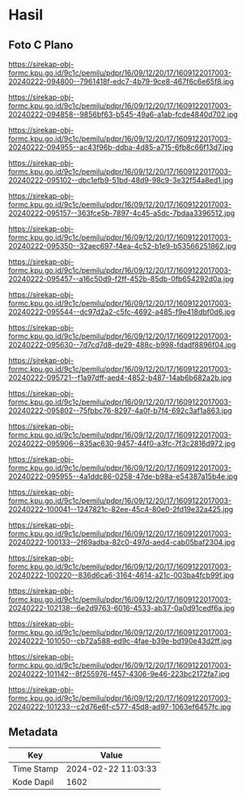 # Hasil

## Foto C Plano

https://sirekap-obj-formc.kpu.go.id/9c1c/pemilu/pdpr/16/09/12/20/17/1609122017003-20240222-094800--7961418f-edc7-4b79-9ce8-467f6c6e65f8.jpg

https://sirekap-obj-formc.kpu.go.id/9c1c/pemilu/pdpr/16/09/12/20/17/1609122017003-20240222-094858--9856bf63-b545-49a6-a1ab-fcde4840d702.jpg

https://sirekap-obj-formc.kpu.go.id/9c1c/pemilu/pdpr/16/09/12/20/17/1609122017003-20240222-094955--ac43f96b-ddba-4d85-a715-6fb8c66f13d7.jpg

https://sirekap-obj-formc.kpu.go.id/9c1c/pemilu/pdpr/16/09/12/20/17/1609122017003-20240222-095102--dbc1efb9-51bd-48d9-98c9-3e32f54a8ed1.jpg

https://sirekap-obj-formc.kpu.go.id/9c1c/pemilu/pdpr/16/09/12/20/17/1609122017003-20240222-095157--363fce5b-7897-4c45-a5dc-7bdaa3396512.jpg

https://sirekap-obj-formc.kpu.go.id/9c1c/pemilu/pdpr/16/09/12/20/17/1609122017003-20240222-095350--32aec697-f4ea-4c52-b1e9-b53566251862.jpg

https://sirekap-obj-formc.kpu.go.id/9c1c/pemilu/pdpr/16/09/12/20/17/1609122017003-20240222-095457--a16c50d9-f2ff-452b-85db-0fb654292d0a.jpg

https://sirekap-obj-formc.kpu.go.id/9c1c/pemilu/pdpr/16/09/12/20/17/1609122017003-20240222-095544--dc97d2a2-c5fc-4692-a485-f9e418dbf0d6.jpg

https://sirekap-obj-formc.kpu.go.id/9c1c/pemilu/pdpr/16/09/12/20/17/1609122017003-20240222-095630--7d7cd7d8-de29-488c-b998-fdadf8896f04.jpg

https://sirekap-obj-formc.kpu.go.id/9c1c/pemilu/pdpr/16/09/12/20/17/1609122017003-20240222-095721--f1a97dff-aed4-4852-b487-14ab6b682a2b.jpg

https://sirekap-obj-formc.kpu.go.id/9c1c/pemilu/pdpr/16/09/12/20/17/1609122017003-20240222-095802--75fbbc76-8297-4a0f-b7f4-692c3af1a863.jpg

https://sirekap-obj-formc.kpu.go.id/9c1c/pemilu/pdpr/16/09/12/20/17/1609122017003-20240222-095906--835ac630-9457-44f0-a3fc-7f3c2816d972.jpg

https://sirekap-obj-formc.kpu.go.id/9c1c/pemilu/pdpr/16/09/12/20/17/1609122017003-20240222-095955--4a1ddc86-0258-47de-b98a-e54387a15b4e.jpg

https://sirekap-obj-formc.kpu.go.id/9c1c/pemilu/pdpr/16/09/12/20/17/1609122017003-20240222-100041--1247821c-82ee-45c4-80e0-2fd19e32a425.jpg

https://sirekap-obj-formc.kpu.go.id/9c1c/pemilu/pdpr/16/09/12/20/17/1609122017003-20240222-100133--2f69adba-82c0-497d-aed4-cab05baf2304.jpg

https://sirekap-obj-formc.kpu.go.id/9c1c/pemilu/pdpr/16/09/12/20/17/1609122017003-20240222-100220--836d6ca6-3164-4614-a21c-003ba4fcb99f.jpg

https://sirekap-obj-formc.kpu.go.id/9c1c/pemilu/pdpr/16/09/12/20/17/1609122017003-20240222-102138--6e2d9763-6016-4533-ab37-0a0d91cedf6a.jpg

https://sirekap-obj-formc.kpu.go.id/9c1c/pemilu/pdpr/16/09/12/20/17/1609122017003-20240222-101050--cb72a588-ed9c-4fae-b39e-bd190e43d2ff.jpg

https://sirekap-obj-formc.kpu.go.id/9c1c/pemilu/pdpr/16/09/12/20/17/1609122017003-20240222-101142--8f255976-f457-4306-9e46-223bc2172fa7.jpg

https://sirekap-obj-formc.kpu.go.id/9c1c/pemilu/pdpr/16/09/12/20/17/1609122017003-20240222-101233--c2d76e6f-c577-45d8-ad97-1063ef6457fc.jpg


## Metadata

| Key        | Value               |
| ---------- | ------------------- |
| Time Stamp | 2024-02-22 11:03:33 |
| Kode Dapil | 1602                |



